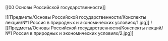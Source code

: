 [[00 Основы Российской государственности]]

![[Предметы/Основы Российской государственности/Конспекты лекций/№1 Россия в природных и экономических условиях/1.jpg]]
![[Предметы/Основы Российской государственности/Конспекты лекций/№1 Россия в природных и экономических условиях/2.jpg]]